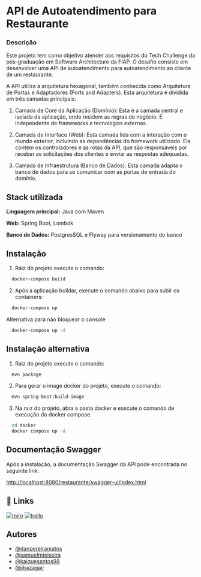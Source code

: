 # API de Autoatendimento para Restaurante
### Descrição
Este projeto tem como objetivo atender aos requisitos do Tech Challenge da pós-graduação em Software Architecture da FIAP. O desafio consiste em desenvolver uma API de autoatendimento para autoatendimento ao cliente de um restaurante.

A API utiliza a arquitetura hexagonal, também conhecida como Arquitetura de Portas e Adaptadores (Ports and Adapters). Esta arquitetura é dividida em três camadas principais:

1. Camada de Core da Aplicação (Domínio): Esta é a camada central e isolada da aplicação, onde residem as regras de negócio. É independente de frameworks e tecnologias externas.

2. Camada de Interface (Web): Esta camada lida com a interação com o mundo exterior, incluindo as dependências do framework utilizado. Ela contém os controladores e as rotas da API, que são responsáveis por receber as solicitações dos clientes e enviar as respostas adequadas.

3. Camada de Infraestrutura (Banco de Dados): Esta camada adapta o banco de dados para se comunicar com as portas de entrada do domínio.
## Stack utilizada

**Linguagem principal:** Java com Maven

**Web:** Spring Boot, Lombok

**Banco de Dados:** PostgresSQL e Flyway para versionamento do banco


## Instalação

1. Raiz do projeto execute o comando:

```bash
  docker-compose build
```
2. Após a aplicação buildar, execute o comando abaixo para subir os containers:

```bash
  docker-compose up
```
Alternativa para não bloquear o console
```bash
  docker-compose up -d
```

## Instalação alternativa

1. Raiz do projeto execute o comando:

```bash
  mvn package
```

2. Para gerar o image docker do projeto, execute o comando:
```bash
  mvn spring-boot:build-image
```

3. Na raiz do projeto, abra a pasta docker e execute o comando de execução do docker compose.
```bash
  cd docker
  docker compose up -d
```
## Documentação Swagger

Após a instalação, a documentação Swagger da API pode encontrada no seguinte link:

[http://localhost:8080/restaurante/swagger-ui/index.html](http://localhost:8080/restaurante/swagger-ui/index.html)


## 🔗 Links

 [![miro](https://img.shields.io/badge/Miro-050038.svg?style=for-the-badge&logo=Miro&logoColor=white)](https://miro.com/app/board/uXjVKM_0wdE=/?share_link_id=239546560997)
[![trello](https://img.shields.io/badge/Trello-0052CC.svg?style=for-the-badge&logo=Trello&logoColor=white)](https://trello.com/b/66MzITVs/techchalleng-desafio-restaurante)
## Autores

- [@danpereiramatos](https://www.github.com/danpereiramatos)
- [@samuelmteixeira](https://www.github.com/samuelmteixeira)
- [@kaiquesantos98](https://www.github.com/KaiqueSantos98)
- [@jjbazagajr](https://www.github.com/jjbazagajr)
